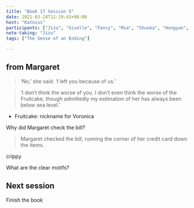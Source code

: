 ```yaml
---
title: "Book 17 Session 5"
date: 2021-03-24T12:19:43+08:00
host: "Katniss"
participants: ["Jizu", "Giselle", "Fancy", "Mia", "Shuuka", "Hongyan", "Samantha"]
note-taking: "Jizu"
tags: ["The Sense of an Ending"]

---
```


## from Margaret

> ‘No,’ she said. ‘I left you because of us.’

> ‘I don’t think the worse of you. I don’t even think the worse of the Fruitcake, though admittedly my estimation of her has always been below sea level.’


- Fruitcake: nickname for Voronica

Why did Margaret check the bill?

> Margaret checked the bill, running the corner of her credit card down the items.


crippy

What are the clear motifs?

## Next session
Finish the book